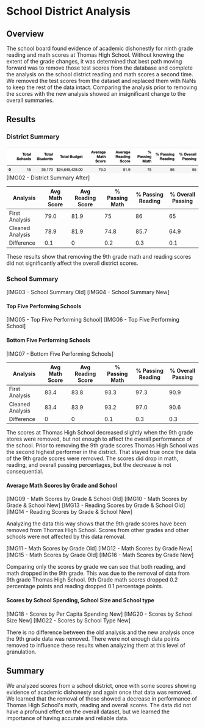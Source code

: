 # School District Analysis

## Overview
The school board found evidence of academic dishonestly for ninth grade reading and math scores at Thomas High School. Without knowing the extent of the grade changes, it was determined that best path moving forward was to remove those test scores from the database and complete the analysis on the school district reading and math scores a second time. We removed the test scores from the dataset and replaced them with NaNs to keep the rest of the data intact. Comparing the analysis prior to removing the scores with the new analysis showed an insignificant change to the overall summaries. 

## Results

### District Summary
![IMG01 - District Summary Before](https://github.com/mgochis/School_District_Analysis/blob/c1f542a883de2aabbd142cf20c1ce0031174a666/Images/IMG01%20-%20District%20Summary%20Old.png)
[IMG02 - District Summary After]

| Analysis | Avg Math Score | Avg Reading Score | % Passing Math | % Passing Reading | % Overall Passing |
| --- | --- | --- | --- | --- | --- |
| First Analysis | 79.0 | 81.9 | 75 | 86 | 65 |
| Cleaned Analysis | 78.9 | 81.9 | 74.8 | 85.7 | 64.9 |
| Difference | 0.1 | 0 | 0.2 | 0.3 | 0.1 |

These results show that removing the 9th grade math and reading scores did not significantly affect the overall district scores. 

### School Summary
[IMG03 - School Summary Old]
[IMG04 - School Summary New]
#### Top Five Performing Schools
[IMG05 - Top Five Performing School]
[IMG06 - Top Five Performing School]
#### Bottom Five Performing Schools
[IMG07 - Bottom Five Performing Schools]

| Analysis | Avg Math Score | Avg Reading Score | % Passing Math | % Passing Reading | % Overall Passing
| --- | --- | --- | --- | --- | --- |
| First Analysis | 83.4 | 83.8 | 93.3 | 97.3 | 90.9 |
| Cleaned Analysis | 83.4 | 83.9 | 93.2 | 97.0 | 90.6 |
| Difference | 0 | 0 | 0.1 | 0.3 | 0.3 |

The scores at Thomas High School decreased slightly when the 9th grade stores were removed, but not enough to affect the overall performance of the school. Prior to removing the 9th grade scores Thomas High School was the second highest performer in the district. That stayed true once the data of the 9th grade scores were removed. The scores did drop in math, reading, and overall passing percentages, but the decrease is not consequential. 

#### Average Math Scores by Grade and School
[IMG09 - Math Scores by Grade & School Old]
[IMG10 - Math Scores by Grade & School New]
[IMG13 - Reading Scores by Grade & School Old]
[IMG14 - Reading Scores by Grade & School New]

Analyzing the data this way shows that the 9th grade scores have been removed from Thomas High School. Scores from other grades and other schools were not affected by this data removal.

[IMG11 - Math Scores by Grade Old]
[IMG12 - Math Scores by Grade New]
[IMG15 - Math Scores by Grade Old]
[IMG16 - Math Scores by Grade New]

Comparing only the scores by grade we can see that both reading, and math dropped in the 9th grade. This was due to the removal of data from 9th grade Thomas High School. 9th Grade math scores dropped 0.2 percentage points and reading dropped 0.1 percentage points. 

#### Scores by School Spending, School Size and School type
[IMG18 - Scores by Per Capita Spending New]
[IMG20 - Scores by School Size New]
[IMG22 - Scores by School Type New]

There is no difference between the old analysis and the new analysis once the 9th grade data was removed. There were not enough data points removed to influence these results when analyzing them at this level of granulation.

## Summary

We analyzed scores from a school district, once with some scores showing evidence of academic dishonesty and again once that data was removed. We learned that the removal of those showed a decrease in performance of Thomas High School's math, reading and overall scores. The data did not have a profound effect on the overall dataset, but we learned the importance of having accurate and reliable data. 
